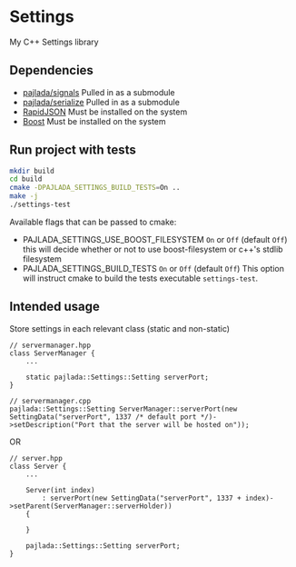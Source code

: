 # Settings

My C++ Settings library

## Dependencies

- [pajlada/signals](https://github.com/pajlada/signals)
  Pulled in as a submodule
- [pajlada/serialize](https://github.com/pajlada/serialize)
  Pulled in as a submodule
- [RapidJSON](http://rapidjson.org/)
  Must be installed on the system
- [Boost](https://www.boost.org/)
  Must be installed on the system

## Run project with tests

```sh
mkdir build
cd build
cmake -DPAJLADA_SETTINGS_BUILD_TESTS=On ..
make -j
./settings-test
```

Available flags that can be passed to cmake:

- PAJLADA_SETTINGS_USE_BOOST_FILESYSTEM `On` or `Off` (default `Off`)
  this will decide whether or not to use boost-filesystem or c++'s stdlib filesystem
- PAJLADA_SETTINGS_BUILD_TESTS `On` or `Off` (default `Off`)
  This option will instruct cmake to build the tests executable `settings-test`.

## Intended usage

Store settings in each relevant class (static and non-static)

```
// servermanager.hpp
class ServerManager {
    ...

    static pajlada::Settings::Setting serverPort;
}

// servermanager.cpp
pajlada::Settings::Setting ServerManager::serverPort(new SettingData("serverPort", 1337 /* default port */)->setDescription("Port that the server will be hosted on"));
```

OR

```
// server.hpp
class Server {
    ...

    Server(int index)
        : serverPort(new SettingData("serverPort", 1337 + index)->setParent(ServerManager::serverHolder))
    {

    }

    pajlada::Settings::Setting serverPort;
}
```
